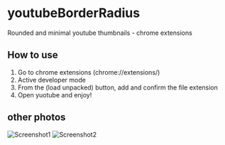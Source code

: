 # youtubeBorderRadius
Rounded and minimal youtube thumbnails - chrome extensions

## How to use
1) Go to chrome extensions (chrome://extensions/)
2) Active developer mode
3) From the (load unpacked) button, add and confirm the file extension
4) Open yuotube and enjoy!

## other photos
![Screenshot1](https://user-images.githubusercontent.com/85369490/185999710-be25a955-be8f-4953-a0f0-9a76fa25042c.png)
![Screenshot2](https://user-images.githubusercontent.com/85369490/185999805-09ab235b-0f12-49be-8dc1-ae61a56832e8.png)
